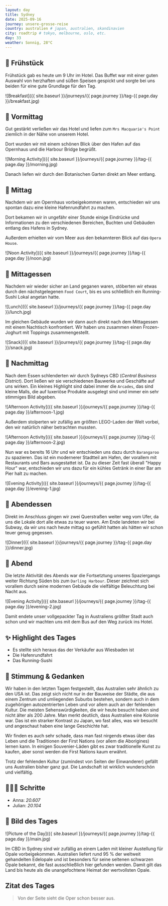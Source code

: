 ```yaml
---
layout: day
title: Sydney
date: 2025-09-16
journey: unsere-grosse-reise
country: australien # japan, australien, skandinavien
city: roadtrip # tokyo, melbourne, oslo, etc.
day: 33
weather: Sonnig, 28°C
---
```



## 🥐 Frühstück

Frühstück gab es heute um 9 Uhr im Hotel.
Das Buffet war mit einer guten Auswahl von herzhaften und süßen Speisen gespickt und sorgte bei uns beiden für eine gute Grundlage für den Tag. 

![Breakfast]({{ site.baseurl }}/journeys/{{ page.journey }}/tag-{{ page.day }}/breakfast.jpg)

## 🌅 Vormittag

Gut gestärkt verließen wir das Hotel und liefen zum `Mrs Macquarie's Point` ziemlich in der Nähe von unserem Hotel.

Dort wurden wir mit einem schönen Blick über den Hafen auf das Opernhaus und die Harbour Bridge begrüßt.

![Morning Activity]({{ site.baseurl }}/journeys/{{ page.journey }}/tag-{{ page.day }}/morning.jpg)

Danach liefen wir durch den Botanischen Garten direkt am Meer entlang.

## 🌇 Mittag

Nachdem wir am Opernhaus vorbeigekommen waren, entschieden wir uns spontan dazu eine kleine Hafenrundfahrt zu machen.

Dort bekamen wir in ungefähr einer Stunde einige Eindrücke und Informationen zu den verschiedenen Bereichen, Buchten und Gebäuden entlang des Hafens in Sydney.

Außerdem erhielten wir vom Meer aus den bekannteren Blick auf das `Opera House`.

![Noon Activity]({{ site.baseurl }}/journeys/{{ page.journey }}/tag-{{ page.day }}/noon.jpg)

## 🍣 Mittagessen

Nachdem wir wieder sicher an Land geganen waren, stöberten wir etwas durch den nächstgelegenen `Food Court`, bis es uns schließlich ein Running-Sushi Lokal angetan hatte.

![Lunch]({{ site.baseurl }}/journeys/{{ page.journey }}/tag-{{ page.day }}/lunch.jpg)

Im gleichen Gebäude wurden wir dann auch direkt nach dem Mittagessen mit einem Nachtisch konfrontiert.
Wir haben uns zusammen einen Frozen-Joghurt mit Toppings zusammengestellt.

![Snack]({{ site.baseurl }}/journeys/{{ page.journey }}/tag-{{ page.day }}/snack.jpg)

## 🌆 Nachmittag

Nach dem Essen schlenderten wir durch Sydneys CBD (_Central Business District_).
Dort ließen wir sie verschiedenen Bauwerke und Geschäfte auf uns wirken.
Ein kleines Highlight sind dabei immer die `Arcades`, das sind kleine Malls, die auf luxeriöse Produkte ausgelegt sind und immer ein sehr stimmiges Bild abgeben.

![Afternoon Activity]({{ site.baseurl }}/journeys/{{ page.journey }}/tag-{{ page.day }}/afternoon-1.jpg)

Außerdem stolperten wir zufällig am größten LEGO-Laden der Welt vorbei, den wir natürlich näher betrachten mussten.

![Afternoon Activity]({{ site.baseurl }}/journeys/{{ page.journey }}/tag-{{ page.day }}/afternoon-2.jpg)

Nun war es bereits 16 Uhr und wir entschieden uns dazu durch `Barangaroo` zu spazieren.
Das ist ein modernerer Stadtteil am Hafen, der vorallem mit Restaurants und Bars ausgestattet ist.
Da zu dieser Zeit fast überall "Happy Hour" war, entschieden wir uns dazu für ein kühles Getränk in einer Bar am Pier halt zu machen.

![Evening Activity]({{ site.baseurl }}/journeys/{{ page.journey }}/tag-{{ page.day }}/evening-1.jpg)

## 🍜 Abendessen

Direkt im Anschluss gingen wir zwei Querstraßen weiter weg vom Ufer, da uns die Lokale dort alle etwas zu teuer waren.
Am Ende landeten wir bei Subway, da wir uns nach heute mittag so gefühlt hatten als hätten wir schon teuer genug gegessen. 

![Dinner]({{ site.baseurl }}/journeys/{{ page.journey }}/tag-{{ page.day }}/dinner.jpg)

## 🌙 Abend

Die letzte Aktivität des Abends war die Fortsetztung unseres Spaziergangs weiter Richtung Süden bis zum `Darling Harbour`.
Dieser zeichnet sich vorallem durch seine modernen Gebäude die vielfältige Beleuchtung bei Nacht aus.

![Evening Activity]({{ site.baseurl }}/journeys/{{ page.journey }}/tag-{{ page.day }}/evening-2.jpg)

Damit endete unser vollgepackter Tag in Australiens größter Stadt auch schon und wir machten uns mit dem Bus auf den Weg zurück ins Hotel.

## ✨ Highlight des Tages

- Es stellte sich heraus das der Verkäufer aus Wiesbaden ist
- Die Hafenrundfahrt
- Das Running-Sushi

## 💭 Stimmung & Gedanken
Wir haben in den letzten Tagen festgestellt, das Australien sehr ähnlich zu den USA ist.
Das zeigt sich nicht nur in der Bauweise der Städte, die aus einem Zentrum und umliegenden Suburbs bestehen, sondern auch in dem zugehörigen autozentrierten Leben und vor allem auch an der fehlenden Kultur.
Die meisten Sehenswürdigkeiten, die wir heute besucht haben sind nicht älter als 200 Jahre.
Man merkt deutlich, dass Australien eine Kolonie war.
Das ist ein strarker Kontrast zu Japan, wo fast alles, was wir besucht und angeschaut haben eine lange Geschichte hat.

Wir finden es auch sehr schade, dass man fast nirgends etwas über das Leben und die Traditionen der First Nations (vor allem die Aborigines) lernen kann.
In einigen Souvenier-Läden gibt es zwar traditionelle Kunst zu kaufen, aber sonst werden die First Nations kaum erwähnt. 

Trotz der fehlenden Kultur (zumindest von Seiten der Einwanderer) gefällt uns Australien bisher ganz gut.
Die Landschaft ist wirklich wunderschön und vielfältig.

## 🏃🏽‍♀️ Schritte

- Anna: _20.607_  
- Julian: _20.104_  

## 📸 Bild des Tages

![Picture of the Day]({{ site.baseurl }}/journeys/{{ page.journey }}/tag-{{ page.day }}/main.jpg)

Im CBD in Sydney sind wir zufällig an einem Laden mit kleiner Austellung für Opale vorbeigekommen.
Australien liefert rund 95 % der weltweit gehandelten Edelopale und ist besonders für seine seltenen schwarzen Opale bekannt, die fast ausschließlich hier gefunden werden.
Damit gilt das Land bis heute als die unangefochtene Heimat der wertvollsten Opale.

## Zitat des Tages

> Von der Seite sieht die Oper schon besser aus.
